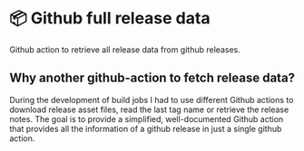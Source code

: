 # 📦  Github full release data

Github action to retrieve all release data from github releases.

## Why another github-action to fetch release data?

During the development of build jobs I had to use different Github actions to download release asset files, read the last tag name or retrieve the release notes.
The goal is to provide a simplified, well-documented Github action that provides all the information of a github release in just a single github action.